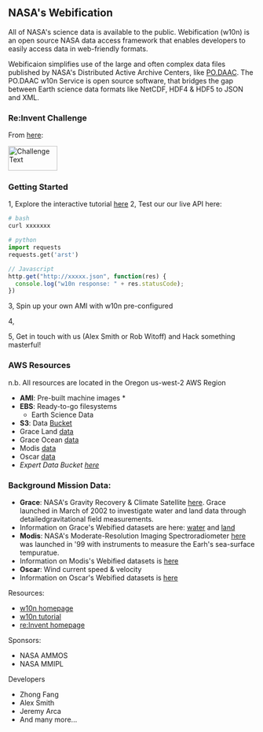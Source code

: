 ## NASA's Webification
All of NASA's science data is available to the public.  Webification (w10n) is an open source NASA data access framework that enables developers to easily access data in web-friendly formats.

Webificaion simplifies use of the large and often complex data files published by NASA's Distributed Active Archive Centers, like [PO.DAAC](http://podaac.jpl.nasa.gov/).  The PO.DAAC w10n Service is open source software, that bridges the gap between Earth science data formats like NetCDF, HDF4 & HDF5 to JSON and XML.

### Re:Invent Challenge
From [here](http://reinvent.awsevents.com/hackathon.html):

<img src="https://github.jpl.nasa.gov/witoff/w10n/raw/master/media/challenge.png" width="400px;" alt="Challenge Text" style="width: 100px;height:50px;"/>

### Getting Started
1, Explore the interactive tutorial [here](http://podaac-w10n.jpl.nasa.gov/tutorial/#examples-1)
2, Test our our live API here:

```bash
# bash
curl xxxxxxx
```

```python
# python
import requests
requests.get('arst')
```

```javascript
// Javascript
http.get("http://xxxxx.json", function(res) {
  console.log("w10n response: " + res.statusCode);
})
```

3, Spin up your own AMI with w10n pre-configured

4,  

5, Get in touch with us (Alex Smith or Rob Witoff) and Hack something masterful!


### AWS Resources
n.b. All resources are located in the Oregon us-west-2 AWS Region
* **AMI**: Pre-built machine images
  * 
* **EBS**: Ready-to-go filesystems
  * Earth Science Data
* **S3**: Data [Bucket](https://s3-us-west-2.amazonaws.com/w10n)
 * Grace Land [data](https://s3-us-west-2.amazonaws.com/w10n/grace-land.nc)
 * Grace Ocean [data](https://s3-us-west-2.amazonaws.com/w10n/grace-ocean.nc)
 * Modis [data](https://s3-us-west-2.amazonaws.com/w10n/modis.nc)
 * Oscar [data](https://s3-us-west-2.amazonaws.com/w10n/oscar.nc)
 * *Expert Data Bucket [here](https://s3-us-west-2.amazonaws.com/w10n-full)*

  
### Background Mission Data:
* **Grace**: NASA's Gravity Recovery & Climate Satellite [here](http://grace.jpl.nasa.gov/). Grace launched in March of 2002 to investigate water and land data through detailedgravitational field measurements.
 * Information on Grace's Webified datasets are here: [water](http://podaac.jpl.nasa.gov/dataset/TELLUS_OCEANEOF_NC_RL05) and [land](http://podaac.jpl.nasa.gov/dataset/TELLUS_LAND_NC_RL05)
* **Modis**: NASA's Moderate-Resolution Imaging Spectroradiometer [here](http://modis.gsfc.nasa.gov/) was launched in '99 with instruments to measure the Earh's sea-surface tempuratue.
 * Information on Modis's Webified datasets is [here](http://podaac.jpl.nasa.gov/dataset/JPL-L2P-MODIS_A?ids=&values=&search=ghrsst)
* **Oscar**: Wind current speed & velocity
 * Information on Oscar's Webified datasets is [here](http://podaac.jpl.nasa.gov/dataset/OSCAR_L4_OC_third-deg)

Resources:
* [w10n homepage](http://scifari.org/taiga/)
* [w10n tutorial](http://podaac-w10n.jpl.nasa.gov/tutorial/)
* [re:Invent homepage](http://reinvent.awsevents.com/hackathon.html)

Sponsors:
* NASA AMMOS
* NASA MMIPL

Developers
* Zhong Fang
* Alex Smith
* Jeremy Arca
* And many more...
